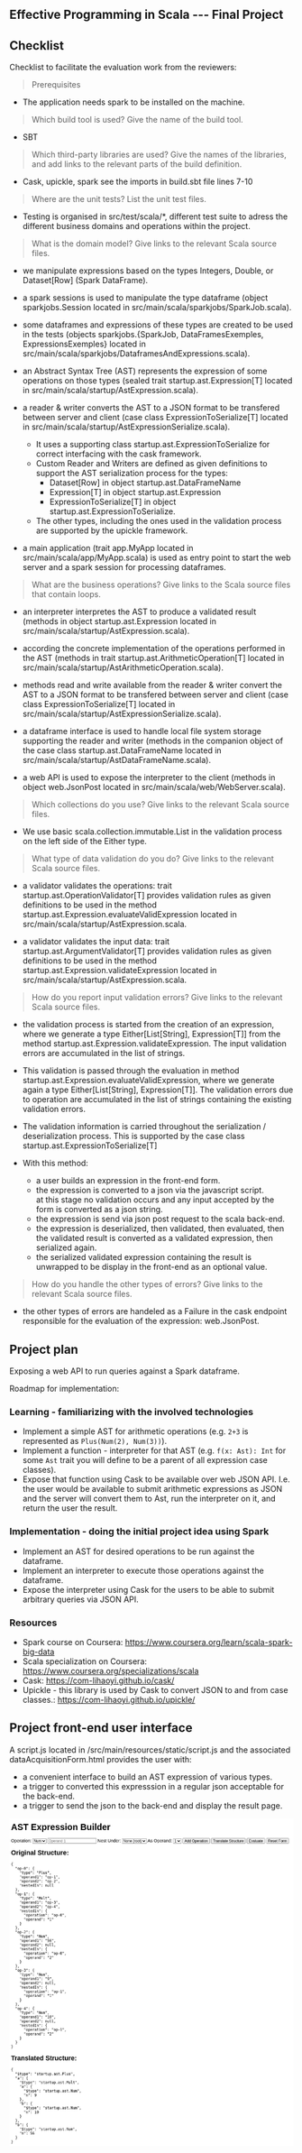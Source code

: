 Effective Programming in Scala --- Final Project
------------------------------------------------

## Checklist

Checklist to facilitate the evaluation work from the reviewers:

> Prerequisites

- The application needs spark to be installed on the machine.

> Which build tool is used? Give the name of the build tool.

- SBT  

> Which third-party libraries are used? Give the names of the libraries, and 
  add links to the relevant parts of the build definition.

- Cask, upickle, spark see the imports in build.sbt file lines 7-10  

> Where are the unit tests? List the unit test files.

- Testing is organised in src/test/scala/*, different test suite to adress the different business domains and operations within the project.  

> What is the domain model? Give links to the relevant Scala source files. 

- we manipulate expressions based on the types Integers, Double, or Dataset[Row] (Spark DataFrame).  

- a spark sessions is used to manipulate the type dataframe (object sparkjobs.Session located in src/main/scala/sparkjobs/SparkJob.scala). 

- some dataframes and expressions of these types are created to be used in the tests (objects sparkjobs.{SparkJob, DataFramesExemples, ExpressionsExemples} located in src/main/scala/sparkjobs/DataframesAndExpressions.scala).  

- an Abstract Syntax Tree (AST) represents the expression of some operations on those types (sealed trait startup.ast.Expression[T] located in src/main/scala/startup/AstExpression.scala).    

- a reader & writer converts the AST to a JSON format to be transfered between server and client (case class ExpressionToSerialize[T] located in src/main/scala/startup/AstExpressionSerialize.scala).
  - It uses a supporting class startup.ast.ExpressionToSerialize for correct interfacing with the cask framework.
  - Custom Reader and Writers are defined as given definitions to support the AST serialization process for the types:  
    - Dataset[Row] in object startup.ast.DataFrameName  
    - Expression[T] in object startup.ast.Expression
    - ExpressionToSerialize[T] in object startup.ast.ExpressionToSerialize.  
  - The other types, including the ones used in the validation process are supported by the upickle framework.

- a main application (trait app.MyApp located in src/main/scala/app/MyApp.scala) is used as entry point to start the web server and a spark session for processing dataframes. 


> What are the business operations? Give links to the Scala source files 
  that contain loops.

- an interpreter interpretes the AST to produce a validated result (methods in object startup.ast.Expression located in src/main/scala/startup/AstExpression.scala).

- according the concrete implementation of the operations performed in the AST (methods in trait startup.ast.ArithmeticOperation[T] located in src/main/scala/startup/AstArithmeticOperation.scala). 
  
- methods read and write available from the reader & writer convert the AST to a JSON format to be transfered between server and client (case class ExpressionToSerialize[T] located in src/main/scala/startup/AstExpressionSerialize.scala).

- a dataframe interface is used to handle local file system storage supporting the reader and writer (methods in the companion object of the case class startup.ast.DataFrameName located in src/main/scala/startup/AstDataFrameName.scala).    

- a web API is used to expose the interpreter to the client (methods in object web.JsonPost located in src/main/scala/web/WebServer.scala).


> Which collections do you use? Give links to the relevant Scala source files.

- We use basic scala.collection.immutable.List in the validation process on the left side of the Either type.  

> What type of data validation do you do? Give links to the relevant Scala 
  source files.

- a validator validates the operations: trait startup.ast.OperationValidator[T] provides validation rules as given definitions to be used in the method startup.ast.Expression.evaluateValidExpression located in src/main/scala/startup/AstExpression.scala.  

- a validator validates the input data: trait startup.ast.ArgumentValidator[T] provides validation rules as given definitions to be used in the method startup.ast.Expression.validateExpression located in src/main/scala/startup/AstExpression.scala.   

> How do you report input validation errors? Give links to the relevant 
  Scala source files.

- the validation process is started from the creation of an expression, where we generate a type Either[List[String], Expression[T]] from the method startup.ast.Expression.validateExpression. The input validation errors are accumulated in the list of strings.   

- This validation is passed through the evaluation in method startup.ast.Expression.evaluateValidExpression, where we generate again a type Either[List[String], Expression[T]]. The validation errors due to operation are accumulated in the list of strings containing the existing validation errors.  

- The validation information is carried throughout the serialization / deserialization process. This is supported by the case class startup.ast.ExpressionToSerialize[T]

- With this method:
  - a user builds an expression in the front-end form.  
  - the expression is converted to a json via the javascript script.  
    at this stage no validation occurs and any input accepted by the form is converted as a json string.  
  - the expression is send via json post request to the scala back-end.  
  - the expression is deserialized, then validated, then evaluated, then the validated result is converted as a validated expression, then serialized again.  
  - the serialized validated expression containing the result is unwrapped to be display in the front-end as an optional value.  

> How do you handle the other types of errors? Give links to the relevant 
  Scala source files.

- the other types of errors are handeled as a Failure in the cask endpoint responsible for the evaluation of the expression: web.JsonPost.  


## Project plan

Exposing a web API to run queries against a Spark dataframe.  

Roadmap for implementation:  

### Learning - familiarizing with the involved technologies

- Implement a simple AST for arithmetic operations (e.g. `2+3` is represented as `Plus(Num(2), Num(3))`).  
- Implement a function - interpreter for that AST (e.g. `f(x: Ast): Int` for some `Ast` trait you will define to be a parent of all expression case classes).  
- Expose that function using Cask to be available over web JSON API. I.e. the user would be available to submit arithmetic expressions as JSON and the server will convert them to Ast, run the interpreter on it, and return the user the result.  

### Implementation - doing the initial project idea using Spark

- Implement an AST for desired operations to be run against the dataframe.  
- Implement an interpreter to execute those operations against the dataframe.  
- Expose the interpreter using Cask for the users to be able to submit arbitrary queries via JSON API.  

### Resources

- Spark course on Coursera: https://www.coursera.org/learn/scala-spark-big-data
- Scala specialization on Coursera: https://www.coursera.org/specializations/scala
- Cask: https://com-lihaoyi.github.io/cask/
- Upickle - this library is used by Cask to convert JSON to and from case classes.: https://com-lihaoyi.github.io/upickle/

## Project front-end user interface

A script.js located in /src/main/resources/static/script.js and the associated dataAcquisitionForm.html provides the user with:  
- a convenient interface to build an AST expression of various types.  
- a trigger to converted this expresssion in a regular json acceptable for the back-end.  
- a trigger to send the json to the back-end and display the result page.  

![Alt text](/src/main/resources/astExpressionBuilder.png?raw=true "AST Expression Builder")
